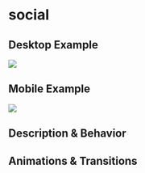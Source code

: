 # social
## Desktop Example
<!-- Include an image of this block from the desktop prototype. -->
<img src="https://i.imgur.com/Gxv6NCV.png" />

## Mobile Example
<!-- Include an image of this block from the mobile prototype. -->
<img src="https://i.imgur.com/9s5Esiq.png" />

## Description & Behavior
<!-- How does this block function? Does anything change when an element is clicked? Explain the purpose of this block in detail. -->

## Animations & Transitions
<!-- Should this component transition in or out in a certain way? Are there any hover animations? Describe anything that a static image of the component doesn't display.  -->
